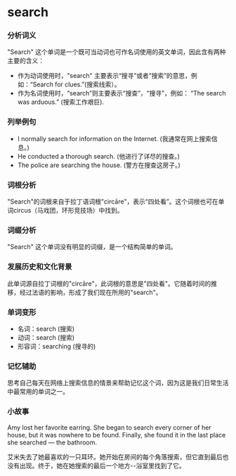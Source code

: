 # search

### 分析词义

  

"Search" 这个单词是一个既可当动词也可作名词使用的英文单词，因此含有两种主要的含义：

  

*   作为动词使用时，"search" 主要表示“搜寻”或者“搜索”的意思，例如：“Search for clues.”(搜索线索）。
*   作为名词使用时，“search”则主要表示“搜查”，“搜寻”，例如： “The search was arduous.” (搜索工作艰巨).

  

### 列举例句

  

*   I normally search for information on the Internet. (我通常在网上搜索信息。)
*   He conducted a thorough search. (他进行了详尽的搜查。)
*   The police are searching the house. (警方在搜查这房子。)

  

### 词根分析

  

"Search"的词根来自于拉丁语词根"circāre"，表示“四处看”。这个词根也可在单词circus（马戏团，环形竞技场）中找到。

  

### 词缀分析

  

"Search" 这个单词没有明显的词缀，是一个结构简单的单词。

  

### 发展历史和文化背景

  

此单词源自拉丁词根的"circāre"，此词根的意思是"四处看"。它随着时间的推移，经过法语的影响，形成了我们现在所用的"search"。

  

### 单词变形

  

*   名词：search (搜索)
*   动词：search (搜索)
*   形容词：searching (搜寻的)

  

### 记忆辅助

  

思考自己每天在网络上搜索信息的情景来帮助记忆这个词，因为这是我们日常生活中最常用的单词之一。

  

### 小故事

  

Amy lost her favorite earring. She began to search every corner of her house, but it was nowhere to be found. Finally, she found it in the last place she searched — the bathroom.

  

艾米失去了她最喜欢的一只耳环。她开始在房间的每个角落搜索，但它直到最后也没有出现。终于，她在她搜索的最后一个地方--浴室里找到了它。
